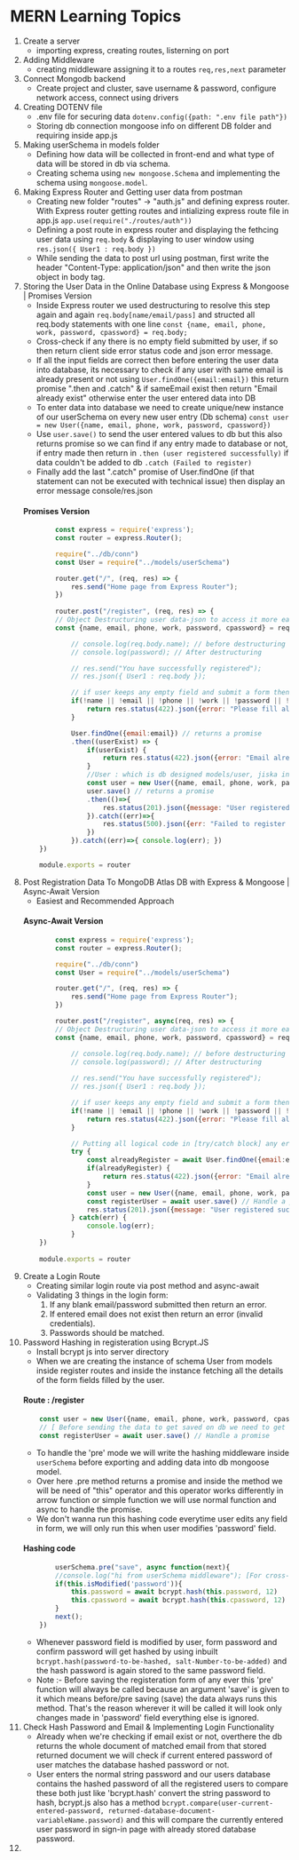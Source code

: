 # MERN Learning Topics
1. Create a server  
    * importing express, creating routes, listerning on port
2. Adding Middleware 
    * creating middleware assigning it to a routes ```req,res,next``` parameter
3. Connect Mongodb backend 
    * Create project and cluster, save username & password, configure network access, connect using drivers
4. Creating DOTENV file 
    * .env file for securing data ```dotenv.config({path: ".env file path"})```
    * Storing db connection mongoose info on different DB folder and requiring inside app.js
5. Making userSchema in models folder
    * Defining how data will be collected in front-end and what type of data will be stored in db via schema.
    * Creating schema using ```new mongoose.Schema``` and implementing the schema using ```mongoose.model```.
6. Making Express Router and Getting user data from postman
    * Creating new folder "routes" -> "auth.js" and defining express router. With Express router getting routes and intializing express route file in app.js ```app.use(require("./routes/auth"))```
    * Defining a post route in express router and displaying the fethcing user data using ```req.body``` & displaying to user window using ```res.json({ User1 : req.body })``` 
    * While sending the data to post url using postman, first write the header "Content-Type: application/json" and then write the json object in body tag.
7. Storing the User Data in the Online Database using Express & Mongoose | Promises Version
    * Inside Express router we used destructuring to resolve this step again and again ```req.body[name/email/pass]``` and structed all req.body statements with one line ```const {name, email, phone, work, password, cpassword} = req.body;```
    * Cross-check if any there is no empty field submitted by user, if so then return client side error status code and json error message.
    * If all the input fields are correct then before entering the user data into database, its necessary to check if any user with same email is already present or not using ```User.findOne({email:email})``` this return promise ".then and .catch" & if sameEmail exist then return "Email already exist" otherwise enter the user entered data into DB
    * To enter data into database we need to create unique/new instance of our  userSchema on every new user entry (Db schema) ```const user = new User({name, email, phone, work, password, cpassword})```
    * Use ```user.save()``` to send the user entered values to db but this also returns promise so we can find if any entry made to database or not, if entry made then return in ```.then (user registered successfully)``` if data couldn't be added to db ```.catch (Failed to register)```
    * Finally add the last ".catch" promise of User.findOne (if that statement can not be executed with technical issue) then display an error message console/res.json
    #### Promises Version
    ```javascript
            const express = require('express');
            const router = express.Router();

            require("../db/conn")
            const User = require("../models/userSchema")

            router.get("/", (req, res) => {
                res.send("Home page from Express Router");
            })
            
            router.post("/register", (req, res) => {
            // Object Destructuring user data-json to access it more easily
            const {name, email, phone, work, password, cpassword} = req.body;

                // console.log(req.body.name); // before destructuring
                // console.log(password); // After destructuring

                // res.send("You have successfully registered");
                // res.json({ User1 : req.body });

                // if user keeps any empty field and submit a form then return err from server
                if(!name || !email || !phone || !work || !password || !cpassword){
                    return res.status(422).json({error: "Please fill all the information"}) 
                }

                User.findOne({email:email}) // returns a promise
                .then((userExist) => {
                    if(userExist) {
                        return res.status(422).json({error: "Email already exist"})
                    }
                    //User : which is db designed models/user, jiska instance create krke har ek user ka data add hoga
                    const user = new User({name, email, phone, work, password, cpassword})
                    user.save() // returns a promise
                    .then(()=>{
                        res.status(201).json({message: "User registered successfully, go to login"})
                    }).catch((err)=>{
                        res.status(500).json({err: "Failed to register user"})
                    })
                }).catch((err)=>{ console.log(err); })
        })

        module.exports = router
    ```
8. Post Registration Data To MongoDB Atlas DB with Express & Mongoose | Async-Await Version
    * Easiest and Recommended Approach
    #### Async-Await Version
    ```javascript
            const express = require('express');
            const router = express.Router();

            require("../db/conn")
            const User = require("../models/userSchema")

            router.get("/", (req, res) => {
                res.send("Home page from Express Router");
            })

            router.post("/register", async(req, res) => {
            // Object Destructuring user data-json to access it more easily
            const {name, email, phone, work, password, cpassword} = req.body;

                // console.log(req.body.name); // before destructuring
                // console.log(password); // After destructuring
                
                // res.send("You have successfully registered");
                // res.json({ User1 : req.body });

                // if user keeps any empty field and submit a form then return err from server
                if(!name || !email || !phone || !work || !password || !cpassword){
                    return res.status(422).json({error: "Please fill all the information"})
                }

                // Putting all logical code in [try/catch block] any error in any phase occurs will be handled by catch here:
                try {
                    const alreadyRegister = await User.findOne({email:email});  // Handle a promise
                    if(alreadyRegister) {
                        return res.status(422).json({error: "Email already exist"})
                    }  
                    const user = new User({name, email, phone, work, password, cpassword})
                    const registerUser = await user.save() // Handle a promise
                    res.status(201).json({message: "User registered successfully, go to login"}) 
                } catch(err) {
                    console.log(err);
                }
        })
        
        module.exports = router
    ```
9. Create a Login Route
    * Creating similar login route via post method and async-await
    * Validating 3 things in the login form:
        1. If any blank email/password submitted then return an error.
        2. If entered email does not exist then return an error (invalid credentials).
        3. Passwords should be matched.
10. Password Hashing in registeration using Bcrypt.JS
    * Install bcrypt js into server directory
    * When we are creating the instance of schema User from models inside register routes and inside the instance fetching all the details of the form fields filled by the user.
    #### Route : /register
    ```javascript 
        const user = new User({name, email, phone, work, password, cpassword}) // instance of schema user to fetch the form details 
        // [ Before sending the data to get saved on db we need to get the password & cPassword and hash them --> i.e hashing them in "pre" ('save') mode ]      
        const registerUser = await user.save() // Handle a promise
    ```
    * To handle the 'pre' mode we will write the hashing middleware inside ```userSchema``` before exporting and adding data into db mongoose model.
    * Over here .pre method returns a promise and inside the method we will be need of "this" operator and this operator works differently in arrow function or simple function we will use normal function and async to handle the promise.
    * We don't wanna run this hashing code everytime user edits any field in form, we will only run this when user modifies 'password' field.
    #### Hashing code
    ```javascript 
            userSchema.pre("save", async function(next){
            //console.log("hi from userSchema middleware"); [For cross-checking that our method is getting called or not]
            if(this.isModified('password')){
                this.password = await bcrypt.hash(this.password, 12)
                this.cpassword = await bcrypt.hash(this.cpassword, 12)
            }
            next();
        })
    ```
    * Whenever password field is modified by user, form password and confirm password will get hashed by using inbuilt ```bcrypt.hash(password-to-be-hashed, salt-Number-to-be-added)``` and the hash password is again stored to the same password field.
    * Note :- Before saving the registeration form of any ever this 'pre' function will always be called because an argument 'save' is given to it which means before/pre saving (save) the data always runs this method. That's the reason wherever it will be called it will look only changes made in 'password' field everything else is ignored. 
11. Check Hash Password and Email & Implementing Login Functionality
    * Already when we're checking if email exist or not, overthere the db returns the whole document of matched email from that stored returned document we will check if current entered password of user matches the database hashed password or not.
    * User enters the normal string password and our users database contains the hashed password of all the registered users to compare these both just like 'bcrypt.hash' convert the string password to hash, bcrypt.js also has a method ```bcrypt.compare(user-current-entered-password, returned-database-document-variableName.password)``` and this will compare the currently entered user password in sign-in page with already stored database password.
12. 
